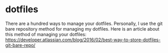 # dotfiles
There are a hundred ways to manage your dotfiles. Personally, I use the git bare repository method for managing my dotfiles. Here is an article about this method of managing your dotfiles: https://developer.atlassian.com/blog/2016/02/best-way-to-store-dotfiles-git-bare-repo/
